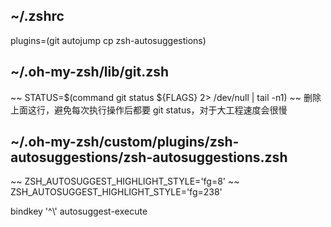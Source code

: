 ## ~/.zshrc
plugins=(git autojump cp zsh-autosuggestions)

## ~/.oh-my-zsh/lib/git.zsh
~~ STATUS=$(command git status ${FLAGS} 2> /dev/null | tail -n1) ~~
删除上面这行，避免每次执行操作后都要 git status，对于大工程速度会很慢

## ~/.oh-my-zsh/custom/plugins/zsh-autosuggestions/zsh-autosuggestions.zsh
~~ ZSH_AUTOSUGGEST_HIGHLIGHT_STYLE='fg=8' ~~
ZSH_AUTOSUGGEST_HIGHLIGHT_STYLE='fg=238'

bindkey '^\\' autosuggest-execute

